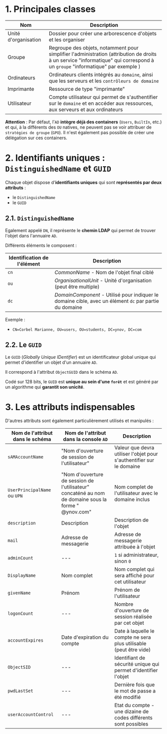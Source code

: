 # 1. Principales classes


| Nom                  | Description                                                                                                                                                                  |
| -------------------- | ---------------------------------------------------------------------------------------------------------------------------------------------------------------------------- |
| Unité d'organisation | Dossier pour créer une arborescence d'objets et les organiser                                                                                                                |
| Groupe               | Regroupe des objets, notamment pour simplifier l'administration (attribution de droits à un service "informatique" qui correspond à un `groupe` "informatique" par exemple ) |
| Ordinateurs          | Ordinateurs clients intégrés au `domaine`, ainsi que les serveurs et les `contrôleurs de domaine`                                                                            |
| Imprimante           | Ressource de type "imprimante"                                                                                                                                               |
| Utilisateur          | Compte utilisateur qui permet de s'authentifier sur le `domaine` et en accéder aux ressources, aux serveurs et aux ordinateurs                                               |
**Attention** : Par défaut, l'`AD` **intègre déjà des containers** (`Users`, `BuiltIn`, etc.) et qui, à la différents des `OU` natives, ne peuvent pas se voir attribuer de `stratégies de groupe` (`GPO`). Il n'est également pas possible de créer une délégation sur ces containers.

# 2. Identifiants uniques : `DistinguishedName` et `GUID`

Chaque objet dispose d'**identifiants uniques** qui sont **représentés par deux attributs** : 
- le `DistinguishedName` 
- le `GUID`

## 2.1. `DistinguishedName`

Egalement appelé `DN`, il représente le **chemin LDAP** qui permet de trouver l'objet dans l'annuaire `AD`.

Différents éléments le composent : 

| Identification de l'élément | Description                                                                                            |
| --------------------------- | ------------------------------------------------------------------------------------------------------ |
| `cn`                        | *CommonName* - Nom de l'objet final ciblé                                                              |
| `ou`                        | *OrganisationalUnit* - Unité d'organisation (peut être multiple)                                       |
| `dc`                        | *DomainComponent* - Utilisé pour indiquer le domaine cible, avec un élément `dc` par partie du domaine |

Exemple : 
- `CN=Corbel Marianne, OU=users, OU=students, DC=ynov, DC=com`

## 2.2. Le `GUID`

Le `GUID` (*Globally Unique IDentifier*) est un identificateur global unique qui permet d'identifier un objet d'un annuaire `AD`.

Il correspond à l'attribut `ObjectGUID` dans le schéma `AD`.

Codé sur 128 bits, le `GUID` est **unique au sein d'une `forêt`** et est généré par un algorithme qui **garantit son unicité**. 

# 3. Les attributs indispensables

D'autres attributs sont également particulièrement utilisés et manipulés :

| Nom de l'attribut dans le schéma | Nom de l'attribut dans la console `AD`                                                               | Description                                                          |
| -------------------------------- | ---------------------------------------------------------------------------------------------------- | -------------------------------------------------------------------- |
| `sAMAccountName`                 | "Nom d'ouverture de session de l'utilisateur"                                                        | Valeur que devra utiliser l'objet pour s'authentifier sur le domaine |
| `UserPrincipalName` ou `UPN`     | "Nom d'ouverture de session de l'utilisateur" concaténé au nom de domaine sous la forme " @ynov.com" | Nom complet de l'utilisateur avec le domaine inclus                  |
| `description`                    | Description                                                                                          | Description de l'objet                                               |
| `mail`                           | Adresse de messagerie                                                                                | Adresse de messagerie attribuée à l'objet                            |
| `adminCount`                     | ---                                                                                                  | `1` si administrateur, sinon `0`                                     |
| `DisplayName`                    | Nom complet                                                                                          | Nom complet qui sera affiché pour cet utilisateur                    |
| `givenName`                      | Prénom                                                                                               | Prénom de l'utilisateur                                              |
| `logonCount`                     | ---                                                                                                  | Nombre d'ouverture de session réalisée par cet objet                 |
| `accountExpires`                 | Date d'expiration du compte                                                                          | Date à laquelle le compte ne sera plus utilisable (peut être vide)   |
| `ObjectSID`                      | ---                                                                                                  | Identifiant de sécurité unique qui permet d'identifier l'objet       |
| `pwdLastSet`                     | ---                                                                                                  | Dernière fois que le mot de passe a été modifié                      |
| `userAccountControl`             | ---                                                                                                  | Etat du compte - une dizaine de codes différents sont possibles      |
